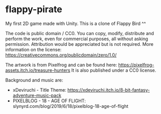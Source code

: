 # flappy-pirate

My first 2D game made with Unity. This is a clone of Flappy Bird ^^

The code is public domain / CC0. You can copy, modify, distribute and perform the work, even for commercial purposes, all without asking permission. Attribution would be appreciated but is not required. More information on the license: https://creativecommons.org/publicdomain/zero/1.0/

The artwork is from Pixelfrog and can be found here: https://pixelfrog-assets.itch.io/treasure-hunters It is also published under a CC0 license.

Background and music are: 
- xDeviruchi - Title Theme: https://xdeviruchi.itch.io/8-bit-fantasy-adventure-music-pack
- PIXELBLOG - 18 - AGE OF FLIGHT: slynyrd.com/blog/2019/6/18/pixelblog-18-age-of-flight
